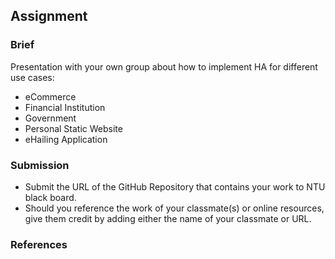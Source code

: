## Assignment

### Brief

Presentation with your own group about how to implement HA for different use cases:

- eCommerce
- Financial Institution
- Government
- Personal Static Website
- eHailing Application


### Submission 

- Submit the URL of the GitHub Repository that contains your work to NTU black board.
- Should you reference the work of your classmate(s) or online resources, give them credit by adding either the name of your classmate or URL. 

### References
